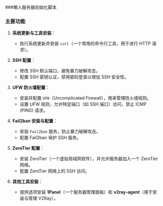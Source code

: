 ###懒人服务器初始化脚本
### 主要功能

1. **系统更新与工具安装**：
   - 执行系统更新并安装 `curl`（一个常用的命令行工具，用于进行 HTTP 请求）。
   
2. **SSH 配置**：
   - 修改 SSH 默认端口，避免暴力破解攻击。
   - 配置 SSH 密钥认证，禁用密码登录以增加 SSH 安全性。
   
3. **UFW 防火墙配置**：
   - 安装并配置 `UFW`（Uncomplicated Firewall），用来管理防火墙规则。
   - 设置 UFW 规则，允许特定端口（如 SSH 端口）访问，禁止 ICMP (PING) 请求。
   
4. **Fail2ban 安装与配置**：
   - 安装 `Fail2ban` 服务，防止暴力破解攻击。
   - 配置 Fail2ban 保护 SSH 服务。
   
5. **ZeroTier 配置**：
   - 安装 ZeroTier（一个虚拟局域网软件），并允许服务器加入一个 ZeroTier 网络。
   - 配置 ZeroTier 网络上的 SSH 访问。

6. **其他工具安装**：
   - 提供选项安装 **1Panel**（一个服务器管理面板）和 **v2ray-agent**（用于安装与管理 V2Ray）。
